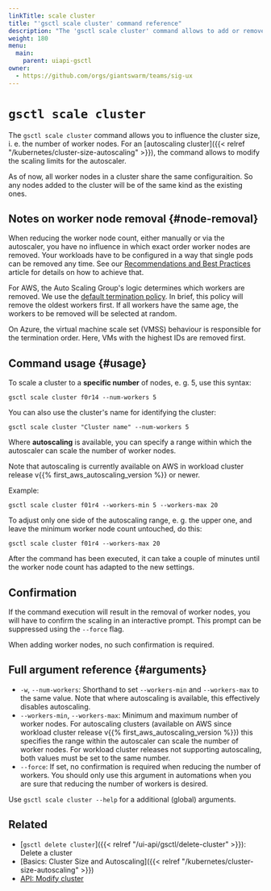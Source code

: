 ```yaml
---
linkTitle: scale cluster
title: "'gsctl scale cluster' command reference"
description: "The 'gsctl scale cluster' command allows to add or remove worker nodes to reach a desired number."
weight: 180
menu:
  main:
    parent: uiapi-gsctl
owner:
  - https://github.com/orgs/giantswarm/teams/sig-ux
---
```


# `gsctl scale cluster`

The `gsctl scale cluster` command allows you to influence the cluster size, i. e. the number of worker nodes.
For an [autoscaling cluster]({{< relref "/kubernetes/cluster-size-autoscaling" >}}), the command allows to modify the scaling limits for the autoscaler.

As of now, all worker nodes in a cluster share the same configuraition.
So any nodes added to the cluster will be of the same kind as the existing ones.

## Notes on worker node removal {#node-removal}

When reducing the worker node count, either manually or via the autoscaler, you have no influence in which exact order worker nodes are removed. Your workloads have to be configured in a way that single pods can be removed any time. See our [Recommendations and Best Practices](/guides/recommendations-and-best-practices/) article for details on how to achieve that.

For AWS, the Auto Scaling Group's logic determines which workers are removed. We use the [default termination policy](https://docs.aws.amazon.com/autoscaling/ec2/userguide/as-instance-termination.html#default-termination-policy). In brief, this policy will remove the oldest workers first. If all workers have the same age, the workers to be removed will be selected at random.

On Azure, the virtual machine scale set (VMSS) behaviour is responsible for the termination order. Here, VMs with the highest IDs are removed first.

## Command usage {#usage}

To scale a cluster to a **specific number** of nodes, e. g. 5, use this syntax:

```nohighlight
gsctl scale cluster f0r14 --num-workers 5
```

You can also use the cluster's name for identifying the cluster:

```nohighlight
gsctl scale cluster "Cluster name" --num-workers 5
```

Where **autoscaling** is available, you can specify a range within which the autoscaler can scale the number of worker nodes.

Note that autoscaling is currently available on AWS in workload cluster release v{{% first_aws_autoscaling_version %}} or newer.

Example:

```nohighlight
gsctl scale cluster f01r4 --workers-min 5 --workers-max 20
```

To adjust only one side of the autoscaling range, e. g. the upper one, and leave the minimum worker node count untouched, do this:

```nohighlight
gsctl scale cluster f01r4 --workers-max 20
```

After the command has been executed, it can take a couple of minutes until the worker node count has adapted to the new settings.

## Confirmation

If the command execution will result in the removal of worker nodes, you will have to confirm the scaling in an interactive prompt.
This prompt can be suppressed using the `--force` flag.

When adding worker nodes, no such confirmation is required.

## Full argument reference {#arguments}

- `-w`, `--num-workers`: Shorthand to set `--workers-min` and `--workers-max` to the same value. Note that where autoscaling is available, this effectively disables autoscaling.
- `--workers-min`, `--workers-max`: Minimum and maximum number of worker nodes. For autoscaling clusters (available on AWS since workload cluster release v{{% first_aws_autoscaling_version %}}) this specifies the range within the autoscaler can scale the number of worker nodes. For workload cluster releases not supporting autoscaling, both values must be set to the same number.
- `--force`: If set, no confirmation is required when reducing the number of workers. You should only use this argument in automations when you are sure that reducing the number of workers is desired.

Use `gsctl scale cluster --help` for a additional (global) arguments.

## Related

- [`gsctl delete cluster`]({{< relref "/ui-api/gsctl/delete-cluster" >}}): Delete a cluster
- [Basics: Cluster Size and Autoscaling]({{< relref "/kubernetes/cluster-size-autoscaling" >}})
- [API: Modify cluster](/api/#operation/modifyCluster)
